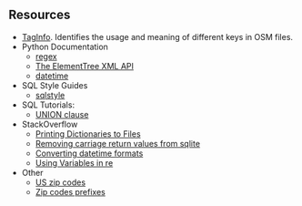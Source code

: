 ## Resources

* [TagInfo](https://taginfo.openstreetmap.org/keys). Identifies the usage and meaning of different keys in OSM files. 
* Python Documentation
  * [regex](https://docs.python.org/3/library/re.html?s)
  * [The ElementTree XML API](https://docs.python.org/3/library/xml.etree.elementtree.html?)
  * [datetime](https://docs.python.org/3/library/datetime.html)
* SQL Style Guides
  * [sqlstyle](http://www.sqlstyle.guide/)
* SQL Tutorials:
  * [UNION clause](https://www.tutorialspoint.com/sqlite/sqlite_unions_clause.htm)
* StackOverflow
  * [Printing Dictionaries to Files](https://stackoverflow.com/questions/36965507/writing-a-dictionary-to-a-text-file-in-python)
  * [Removing carriage return values from sqlite](https://pvanb.wordpress.com/2011/01/13/finding-and-removing-carriage-returns-in-your-sqlite-table/)
  * [Converting datetime formats](https://stackoverflow.com/questions/6288892/convert-datetime-format)
  * [Using Variables in re](https://stackoverflow.com/questions/6930982/how-to-use-a-variable-inside-a-regular-expression)
* Other
  * [US zip codes](https://www.unitedstateszipcodes.org/)
  * [Zip codes prefixes](https://en.wikipedia.org/wiki/List_of_ZIP_code_prefixes)
